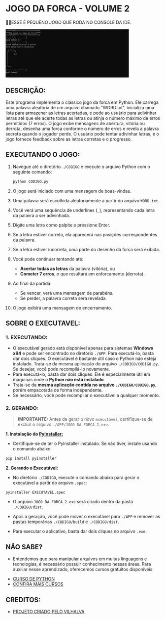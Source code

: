 # JOGO DA FORCA - VOLUME 2
👨‍💻ESSE É PEQUENO JOGO QUE RODA NO CONSOLE DA IDE.

<img src="FOTO.png" align="center" width="400"> <br>

## DESCRIÇÃO:
Este programa implementa o clássico jogo da forca em Python. Ele carrega uma palavra aleatória de um arquivo chamado "WORD.txt", inicializa uma lista para armazenar as letras acertadas, e pede ao usuário para adivinhar letras até que ele acerte todas as letras ou atinja o número máximo de erros permitidos (7 erros). O jogo exibe mensagens de abertura, vitória ou derrota, desenha uma forca conforme o número de erros e revela a palavra secreta quando o jogador perde. O usuário pode tentar adivinhar letras, e o jogo fornece feedback sobre as letras corretas e o progresso.

## EXECUTANDO O JOGO:
1. Navegue até o diretório `./CODIGO` e execute o arquivo Python com o seguinte comando:

   ```bash
   python CODIGO.py
   ```

2. O jogo será iniciado com uma mensagem de boas-vindas.

3. Uma palavra será escolhida aleatoriamente a partir do arquivo `WORD.txt`.

4. Você verá uma sequência de underlines (`_`), representando cada letra da palavra a ser adivinhada.

5. Digite uma letra como palpite e pressione Enter.

6. Se a letra estiver correta, ela aparecerá nas posições correspondentes da palavra.

7. Se a letra estiver incorreta, uma parte do desenho da forca será exibida.

8. Você pode continuar tentando até:

   * **Acertar todas as letras** da palavra (vitória), ou
   * **Cometer 7 erros**, o que resultará em enforcamento (derrota).

9. Ao final da partida:

   * Se vencer, verá uma mensagem de parabéns.
   * Se perder, a palavra correta será revelada.

10. O jogo exibirá uma mensagem de encerramento.

## SOBRE O EXECUTAVEL:
### 1. EXECUTANDO:
   * O executável gerado está disponível apenas para sistemas **Windows x64** e pode ser encontrado no diretório `./APP`. Para executá-lo, basta dar dois cliques. O executável é bastante útil caso o Python não esteja instalado. Trata-se da mesma aplicação do arquivo `./CODIGO/CODIGO.py`. Se desejar, você pode recompilá-lo novamente.
   * Para executá-lo, basta dar dois cliques. Ele é especialmente útil em máquinas onde o **Python não está instalado**.
   * Trata-se da **mesma aplicação contida no arquivo `./CODIGO/CODIGO.py`**, porém empacotada de forma independente.
   * Se necessário, você pode recompilar o executável a qualquer momento.

### 2. GERANDO:
> **IMPORTANTE:** Antes de gerar o novo `executável`, certifique-se de excluir o arquivo `./APP/JOGO DA FORCA 2.exe`.

   **1. Instalação do [PyInstaller:](https://pyinstaller.org/en/stable/)**
   - Certifique-se de ter o PyInstaller instalado. Se não tiver, instale usando o comando abaixo:
   ```bash
   pip install pyinstaller
   ```

   **2. Gerando o Executável:**
   - No diretório `./CODIGO`, execute o comando abaixo para gerar o executável a partir do arquivo `.spec`:

   ```bash
   pyinstaller EXECUTAVEL.spec
   ```

   - O arquivo `JOGO DA FORCA 2.exe` será criado dentro da pasta `./CODIGO/dist`.

   - Após a geração, você pode mover o executável para `./APP` e remover as pastas temporárias `./CODIGO/build` e `./CODIGO/dist`.

   - Para executar o aplicativo, basta dar dois cliques no arquivo `.exe`.

## NÃO SABE?
- Entendemos que para manipular arquivos em muitas linguagens e tecnologias, é necessário possuir conhecimento nessas áreas. Para auxiliar nesse aprendizado, oferecemos cursos gratuitos disponíveis:
* [CURSO DE PYTHON](https://github.com/VILHALVA/CURSO-DE-PYTHON)
* [CONFIRA MAIS CURSOS](https://github.com/VILHALVA?tab=repositories&q=+topic:CURSO)

## CREDITOS:
- [PROJETO CRIADO PELO VILHALVA](https://github.com/VILHALVA)

